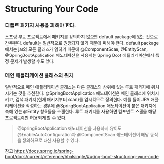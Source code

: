 # Structuring Your Code

### 디폴트 패키지 사용을 피해야 한다.
스프링 부트 프로젝트에서 패키지를 정의하지 않으면 default package에 있는 것으로 간주된다. default는 일반적으로 권장되지 않기 때문에 피해야 한다. default package에서는 jar의 모든 클래스가 읽히기 때문에 @ComponentScan, @EntityScan, @SpringBootApplication 애노테이션을 사용하는 Spring Boot 애플리케이션에서 특정 문제가 발생할 수도 있다.

### 메인 애플리케이션 클래스의 위치
일반적으로 메인 애플리케이션 클래스는 다른 클래스의 상위에 있는 루트 패키지에 위치시키는 것을 추천한다. @SpringBootApplication 애노테이션은 메인 클래스에 위치시키고, 검색 패키지(현재 패키지부터 scan)를 암시적으로 정의한다. 예를 들어 JPA 애플리케이션을 작성하는 경우에 @SpringBootApplication 애노테이션이 붙은 패키지에 속해 있는 @Entity 항목들을 스캔한다. 루트 패키지를 사용하면 컴포넌트 스캔을 해당 프로젝트에만 허용되게 할 수 있다.
> @SpringBootApplication 애노테이션을 사용하지 않아도 @EnableAutoConfiguration과 @ComponentScan 애노테이션이 해당 동작을 정의하므로 대신 사용할 수 있다.

참고
https://docs.spring.io/spring-boot/docs/current/reference/htmlsingle/#using-boot-structuring-your-code
